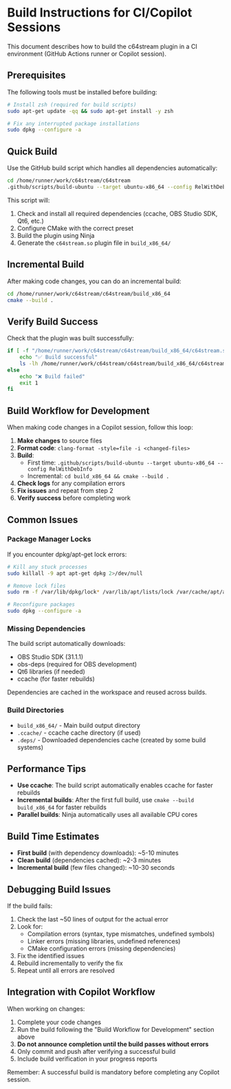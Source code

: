 # Build Instructions for CI/Copilot Sessions

This document describes how to build the c64stream plugin in a CI environment (GitHub Actions runner or Copilot session).

## Prerequisites

The following tools must be installed before building:

```bash
# Install zsh (required for build scripts)
sudo apt-get update -qq && sudo apt-get install -y zsh

# Fix any interrupted package installations
sudo dpkg --configure -a
```

## Quick Build

Use the GitHub build script which handles all dependencies automatically:

```bash
cd /home/runner/work/c64stream/c64stream
.github/scripts/build-ubuntu --target ubuntu-x86_64 --config RelWithDebInfo
```

This script will:
1. Check and install all required dependencies (ccache, OBS Studio SDK, Qt6, etc.)
2. Configure CMake with the correct preset
3. Build the plugin using Ninja
4. Generate the `c64stream.so` plugin file in `build_x86_64/`

## Incremental Build

After making code changes, you can do an incremental build:

```bash
cd /home/runner/work/c64stream/c64stream/build_x86_64
cmake --build .
```

## Verify Build Success

Check that the plugin was built successfully:

```bash
if [ -f "/home/runner/work/c64stream/c64stream/build_x86_64/c64stream.so" ]; then
    echo "✅ Build successful"
    ls -lh /home/runner/work/c64stream/c64stream/build_x86_64/c64stream.so
else
    echo "❌ Build failed"
    exit 1
fi
```

## Build Workflow for Development

When making code changes in a Copilot session, follow this loop:

1. **Make changes** to source files
2. **Format code**: `clang-format -style=file -i <changed-files>`
3. **Build**: 
   - First time: `.github/scripts/build-ubuntu --target ubuntu-x86_64 --config RelWithDebInfo`
   - Incremental: `cd build_x86_64 && cmake --build .`
4. **Check logs** for any compilation errors
5. **Fix issues** and repeat from step 2
6. **Verify success** before completing work

## Common Issues

### Package Manager Locks

If you encounter dpkg/apt-get lock errors:

```bash
# Kill any stuck processes
sudo killall -9 apt apt-get dpkg 2>/dev/null

# Remove lock files
sudo rm -f /var/lib/dpkg/lock* /var/lib/apt/lists/lock /var/cache/apt/archives/lock 2>/dev/null

# Reconfigure packages
sudo dpkg --configure -a
```

### Missing Dependencies

The build script automatically downloads:
- OBS Studio SDK (31.1.1)
- obs-deps (required for OBS development)
- Qt6 libraries (if needed)
- ccache (for faster rebuilds)

Dependencies are cached in the workspace and reused across builds.

### Build Directories

- `build_x86_64/` - Main build output directory
- `.ccache/` - ccache cache directory (if used)
- `.deps/` - Downloaded dependencies cache (created by some build systems)

## Performance Tips

- **Use ccache**: The build script automatically enables ccache for faster rebuilds
- **Incremental builds**: After the first full build, use `cmake --build build_x86_64` for faster rebuilds
- **Parallel builds**: Ninja automatically uses all available CPU cores

## Build Time Estimates

- **First build** (with dependency downloads): ~5-10 minutes
- **Clean build** (dependencies cached): ~2-3 minutes  
- **Incremental build** (few files changed): ~10-30 seconds

## Debugging Build Issues

If the build fails:

1. Check the last ~50 lines of output for the actual error
2. Look for:
   - Compilation errors (syntax, type mismatches, undefined symbols)
   - Linker errors (missing libraries, undefined references)
   - CMake configuration errors (missing dependencies)
3. Fix the identified issues
4. Rebuild incrementally to verify the fix
5. Repeat until all errors are resolved

## Integration with Copilot Workflow

When working on changes:

1. Complete your code changes
2. Run the build following the "Build Workflow for Development" section above
3. **Do not announce completion until the build passes without errors**
4. Only commit and push after verifying a successful build
5. Include build verification in your progress reports

Remember: A successful build is mandatory before completing any Copilot session.

